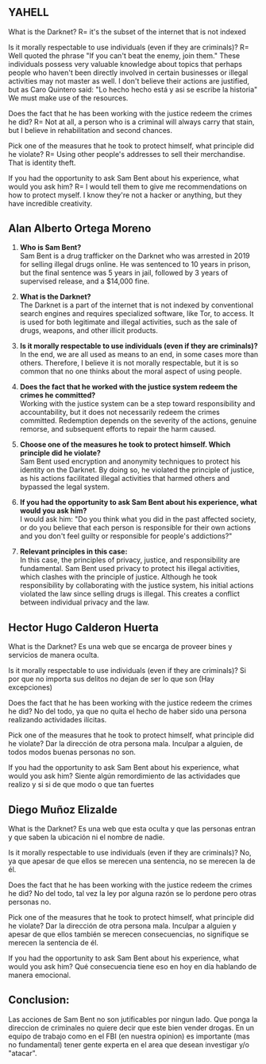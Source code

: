 # 

## **YAHELL**
What is the Darknet?
R= it's the subset of the internet that is not indexed 

Is it morally respectable to use individuals (even if they are criminals)?
R= Well quoted the phrase "If you can't beat the enemy, join them." These individuals possess very valuable knowledge about topics that perhaps people who haven't been directly involved in certain businesses or illegal activities may not master as well. I don't believe their actions are justified, but as Caro Quintero said: "Lo hecho hecho está y asi se escribe la historia" We must make use of the resources.

Does the fact that he has been working with the justice redeem the crimes he did?
R= Not at all, a person who is a criminal will always carry that stain, but I believe in rehabilitation and second chances.

Pick one of the measures that he took to protect himself, what principle did he violate?
R= Using other people's addresses to sell their merchandise. That is identity theft.

If you had the opportunity to ask Sam Bent about his experience, what would you ask him?
R= I would tell them to give me recommendations on how to protect myself. I know they're not a hacker or anything, but they have incredible creativity.


## **Alan Alberto Ortega Moreno**

1. **Who is Sam Bent?**  
Sam Bent is a drug trafficker on the Darknet who was arrested in 2019 for selling illegal drugs online. He was sentenced to 10 years in prison, but the final sentence was 5 years in jail, followed by 3 years of supervised release, and a $14,000 fine.  

2. **What is the Darknet?**  
The Darknet is a part of the internet that is not indexed by conventional search engines and requires specialized software, like Tor, to access. It is used for both legitimate and illegal activities, such as the sale of drugs, weapons, and other illicit products.  

3. **Is it morally respectable to use individuals (even if they are criminals)?**  
In the end, we are all used as means to an end, in some cases more than others. Therefore, I believe it is not morally respectable, but it is so common that no one thinks about the moral aspect of using people.  

4. **Does the fact that he worked with the justice system redeem the crimes he committed?**  
Working with the justice system can be a step toward responsibility and accountability, but it does not necessarily redeem the crimes committed. Redemption depends on the severity of the actions, genuine remorse, and subsequent efforts to repair the harm caused.  

5. **Choose one of the measures he took to protect himself. Which principle did he violate?**  
Sam Bent used encryption and anonymity techniques to protect his identity on the Darknet. By doing so, he violated the principle of justice, as his actions facilitated illegal activities that harmed others and bypassed the legal system.  

6. **If you had the opportunity to ask Sam Bent about his experience, what would you ask him?**  
I would ask him: "Do you think what you did in the past affected society, or do you believe that each person is responsible for their own actions and you don't feel guilty or responsible for people's addictions?"  

7. **Relevant principles in this case:**  
In this case, the principles of privacy, justice, and responsibility are fundamental. Sam Bent used privacy to protect his illegal activities, which clashes with the principle of justice. Although he took responsibility by collaborating with the justice system, his initial actions violated the law since selling drugs is illegal. This creates a conflict between individual privacy and the law.

## **Hector Hugo Calderon Huerta**
What is the Darknet? Es una web que se encarga de proveer bines y servicios de manera oculta.

Is it morally respectable to use individuals (even if they are criminals)?
Si por que no importa sus delitos no dejan de ser lo que son (Hay excepciones)

Does the fact that he has been working with the justice redeem the crimes he did? No del todo, ya que no quita el hecho de haber sido una persona realizando actividades ilícitas.

Pick one of the measures that he took to protect himself, what principle did he violate? Dar la dirección de otra persona mala.
Inculpar a alguien, de todos modos buenas personas no son.

If you had the opportunity to ask Sam Bent about his experience, what would you ask him? Siente algún remordimiento de las actividades que realizo y si si de que modo o que tan fuertes



## **Diego Muñoz Elizalde**
What is the Darknet? Es una web que esta oculta y que las personas entran y que saben la ubicación ni el nombre de nadie. 

Is it morally respectable to use individuals (even if they are criminals)?
No, ya que apesar de que ellos se merecen una sentencia, no se merecen la de él.

Does the fact that he has been working with the justice redeem the crimes he did? No del todo, tal vez  la ley por alguna razón se lo perdone pero otras personas no.

Pick one of the measures that he took to protect himself, what principle did he violate? Dar la dirección de otra persona mala.
Inculpar a alguien y apesar de que ellos también se merecen consecuencias, no signifique se merecen la sentencia de él.

If you had the opportunity to ask Sam Bent about his experience, what would you ask him? Qué consecuencia tiene eso en hoy en día hablando de manera emocional.

## Conclusion:
Las acciones de Sam Bent no son jutificables por ningun lado. Que ponga la direccion de criminales no quiere decir que este bien vender drogas.
En un equipo de trabajo como en el FBI (en nuestra opinion) es importante (mas no fundamental) tener gente experta en el area que desean investigar y/o "atacar".
